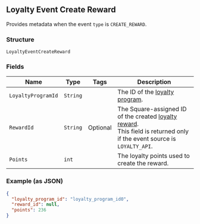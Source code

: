 ## Loyalty Event Create Reward

Provides metadata when the event `type` is `CREATE_REWARD`.

### Structure

`LoyaltyEventCreateReward`

### Fields

| Name | Type | Tags | Description |
|  --- | --- | --- | --- |
| `LoyaltyProgramId` | `String` |  | The ID of the [loyalty program](#type-LoyaltyProgram). |
| `RewardId` | `String` | Optional | The Square-assigned ID of the created [loyalty reward](#type-LoyaltyReward).<br>This field is returned only if the event source is `LOYALTY_API`. |
| `Points` | `int` |  | The loyalty points used to create the reward. |

### Example (as JSON)

```json
{
  "loyalty_program_id": "loyalty_program_id0",
  "reward_id": null,
  "points": 236
}
```

